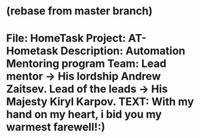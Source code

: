 
(rebase from master branch)
==============
File: HomeTask
Project: AT-Hometask
Description: Automation Mentoring program
Team:
Lead mentor -> His lordship Andrew Zaitsev.
Lead of the leads -> His Majesty Kiryl Karpov.
TEXT: With my hand on my heart, i bid you my warmest farewell!:)
================================================================
